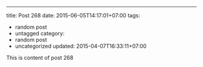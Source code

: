 ---
title: Post 268
date: 2015-06-05T14:17:01+07:00
tags:
  - random post
  - untagged
category:
  - random post
  - uncategorized
updated: 2015-04-07T16:33:11+07:00

This is content of post 268
